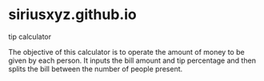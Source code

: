 # siriusxyz.github.io
 tip calculator

The objective of this calculator is to operate the amount of money to be given by each person. 
It inputs the bill amount and tip percentage and then splits the bill between the number of people present. 

